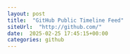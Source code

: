 ```yaml
---
layout: post
title:  "GitHub Public Timeline Feed"
siteUrl:  "http://github.com/"
date:  2025-02-25 17:45:15+00:00
categories: github
---
```

